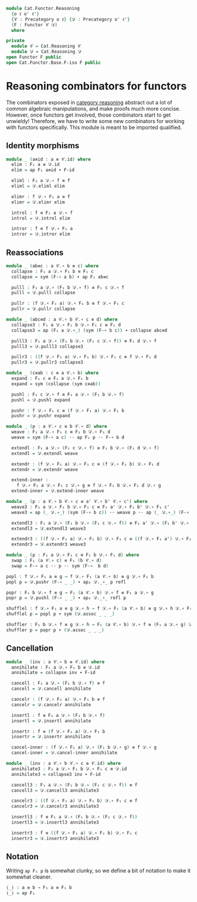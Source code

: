 <!--
```agda
open import 1Lab.Path

open import Cat.Base

import Cat.Functor.Base
import Cat.Reasoning
```
-->

```agda
module Cat.Functor.Reasoning
  {o ℓ o' ℓ'}
  {𝒞 : Precategory o ℓ} {𝒟 : Precategory o' ℓ'}
  (F : Functor 𝒞 𝒟)
  where

private
  module 𝒞 = Cat.Reasoning 𝒞
  module 𝒟 = Cat.Reasoning 𝒟
open Functor F public
open Cat.Functor.Base.F-iso F public
```

<!--
```agda
private variable
  A B C : 𝒞.Ob
  a a' b b' c c' d : 𝒞.Hom A B
  X Y Z : 𝒟.Ob
  f g h i : 𝒟.Hom X Y
```
-->


# Reasoning combinators for functors

The combinators exposed in [category reasoning] abstract out a lot of common
algebraic manipulations, and make proofs much more concise. However, once functors
get involved, those combinators start to get unwieldy! Therefore, we have
to write some new combinators for working with functors specifically.
This module is meant to be imported qualified.

[category reasoning]: Cat.Reasoning.html

## Identity morphisms

```agda
module _ (a≡id : a ≡ 𝒞.id) where
  elim : F₁ a ≡ 𝒟.id
  elim = ap F₁ a≡id ∙ F-id

  eliml : F₁ a 𝒟.∘ f ≡ f
  eliml = 𝒟.eliml elim

  elimr : f 𝒟.∘ F₁ a ≡ f
  elimr = 𝒟.elimr elim

  introl : f ≡ F₁ a 𝒟.∘ f
  introl = 𝒟.introl elim

  intror : f ≡ f 𝒟.∘ F₁ a
  intror = 𝒟.intror elim
```

## Reassociations

```agda
module _ (ab≡c : a 𝒞.∘ b ≡ c) where
  collapse : F₁ a 𝒟.∘ F₁ b ≡ F₁ c
  collapse = sym (F-∘ a b) ∙ ap F₁ ab≡c

  pulll : F₁ a 𝒟.∘ (F₁ b 𝒟.∘ f) ≡ F₁ c 𝒟.∘ f
  pulll = 𝒟.pulll collapse

  pullr : (f 𝒟.∘ F₁ a) 𝒟.∘ F₁ b ≡ f 𝒟.∘ F₁ c
  pullr = 𝒟.pullr collapse

module _ (abc≡d : a 𝒞.∘ b 𝒞.∘ c ≡ d) where
  collapse3 : F₁ a 𝒟.∘ F₁ b 𝒟.∘ F₁ c ≡ F₁ d
  collapse3 = ap (F₁ a 𝒟.∘_) (sym (F-∘ b c)) ∙ collapse abc≡d

  pulll3 : F₁ a 𝒟.∘ (F₁ b 𝒟.∘ (F₁ c 𝒟.∘ f)) ≡ F₁ d 𝒟.∘ f
  pulll3 = 𝒟.pulll3 collapse3

  pullr3 : ((f 𝒟.∘ F₁ a) 𝒟.∘ F₁ b) 𝒟.∘ F₁ c ≡ f 𝒟.∘ F₁ d
  pullr3 = 𝒟.pullr3 collapse3

module _ (c≡ab : c ≡ a 𝒞.∘ b) where
  expand : F₁ c ≡ F₁ a 𝒟.∘ F₁ b
  expand = sym (collapse (sym c≡ab))

  pushl : F₁ c 𝒟.∘ f ≡ F₁ a 𝒟.∘ (F₁ b 𝒟.∘ f)
  pushl = 𝒟.pushl expand

  pushr : f 𝒟.∘ F₁ c ≡ (f 𝒟.∘ F₁ a) 𝒟.∘ F₁ b
  pushr = 𝒟.pushr expand

module _ (p : a 𝒞.∘ c ≡ b 𝒞.∘ d) where
  weave : F₁ a 𝒟.∘ F₁ c ≡ F₁ b 𝒟.∘ F₁ d
  weave = sym (F-∘ a c) ·· ap F₁ p ·· F-∘ b d

  extendl : F₁ a 𝒟.∘ (F₁ c 𝒟.∘ f) ≡ F₁ b 𝒟.∘ (F₁ d 𝒟.∘ f)
  extendl = 𝒟.extendl weave

  extendr : (f 𝒟.∘ F₁ a) 𝒟.∘ F₁ c ≡ (f 𝒟.∘ F₁ b) 𝒟.∘ F₁ d
  extendr = 𝒟.extendr weave

  extend-inner :
    f 𝒟.∘ F₁ a 𝒟.∘ F₁ c 𝒟.∘ g ≡ f 𝒟.∘ F₁ b 𝒟.∘ F₁ d 𝒟.∘ g
  extend-inner = 𝒟.extend-inner weave

module _ (p : a 𝒞.∘ b 𝒞.∘ c ≡ a' 𝒞.∘ b' 𝒞.∘ c') where
  weave3 : F₁ a 𝒟.∘ F₁ b 𝒟.∘ F₁ c ≡ F₁ a' 𝒟.∘ F₁ b' 𝒟.∘ F₁ c'
  weave3 = ap (_ 𝒟.∘_) (sym (F-∘ b c)) ·· weave p ·· ap (_ 𝒟.∘_) (F-∘ b' c')

  extendl3 : F₁ a 𝒟.∘ (F₁ b 𝒟.∘ (F₁ c 𝒟.∘ f)) ≡ F₁ a' 𝒟.∘ (F₁ b' 𝒟.∘ (F₁ c' 𝒟.∘ f))
  extendl3 = 𝒟.extendl3 weave3

  extendr3 : ((f 𝒟.∘ F₁ a) 𝒟.∘ F₁ b) 𝒟.∘ F₁ c ≡ ((f 𝒟.∘ F₁ a') 𝒟.∘ F₁ b') 𝒟.∘ F₁ c'
  extendr3 = 𝒟.extendr3 weave3

module _ (p : F₁ a 𝒟.∘ F₁ c ≡ F₁ b 𝒟.∘ F₁ d) where
  swap : F₁ (a 𝒞.∘ c) ≡ F₁ (b 𝒞.∘ d)
  swap = F-∘ a c ·· p ·· sym (F-∘  b d)

popl : f 𝒟.∘ F₁ a ≡ g → f 𝒟.∘ F₁ (a 𝒞.∘ b) ≡ g 𝒟.∘ F₁ b
popl p = 𝒟.pushr (F-∘ _ _) ∙ ap₂ 𝒟._∘_ p refl

popr : F₁ b 𝒟.∘ f ≡ g → F₁ (a 𝒞.∘ b) 𝒟.∘ f ≡ F₁ a 𝒟.∘ g
popr p = 𝒟.pushl (F-∘ _ _) ∙ ap₂ 𝒟._∘_ refl p

shufflel : f 𝒟.∘ F₁ a ≡ g 𝒟.∘ h → f 𝒟.∘ F₁ (a 𝒞.∘ b) ≡ g 𝒟.∘ h 𝒟.∘ F₁ b
shufflel p = popl p ∙ sym (𝒟.assoc _ _ _)

shuffler : F₁ b 𝒟.∘ f ≡ g 𝒟.∘ h → F₁ (a 𝒞.∘ b) 𝒟.∘ f ≡ (F₁ a 𝒟.∘ g) 𝒟.∘ h
shuffler p = popr p ∙ (𝒟.assoc _ _ _)
```

## Cancellation

```agda
module _ (inv : a 𝒞.∘ b ≡ 𝒞.id) where
  annihilate : F₁ a 𝒟.∘ F₁ b ≡ 𝒟.id
  annihilate = collapse inv ∙ F-id

  cancell : F₁ a 𝒟.∘ (F₁ b 𝒟.∘ f) ≡ f
  cancell = 𝒟.cancell annihilate

  cancelr : (f 𝒟.∘ F₁ a) 𝒟.∘ F₁ b ≡ f
  cancelr = 𝒟.cancelr annihilate

  insertl : f ≡ F₁ a 𝒟.∘ (F₁ b 𝒟.∘ f)
  insertl = 𝒟.insertl annihilate

  insertr : f ≡ (f 𝒟.∘ F₁ a) 𝒟.∘ F₁ b
  insertr = 𝒟.insertr annihilate

  cancel-inner : (f 𝒟.∘ F₁ a) 𝒟.∘ (F₁ b 𝒟.∘ g) ≡ f 𝒟.∘ g
  cancel-inner = 𝒟.cancel-inner annihilate

module _ (inv : a 𝒞.∘ b 𝒞.∘ c ≡ 𝒞.id) where
  annihilate3 : F₁ a 𝒟.∘ F₁ b 𝒟.∘ F₁ c ≡ 𝒟.id
  annihilate3 = collapse3 inv ∙ F-id

  cancell3 : F₁ a 𝒟.∘ (F₁ b 𝒟.∘ (F₁ c 𝒟.∘ f)) ≡ f
  cancell3 = 𝒟.cancell3 annihilate3

  cancelr3 : ((f 𝒟.∘ F₁ a) 𝒟.∘ F₁ b) 𝒟.∘ F₁ c ≡ f
  cancelr3 = 𝒟.cancelr3 annihilate3

  insertl3 : f ≡ F₁ a 𝒟.∘ (F₁ b 𝒟.∘ (F₁ c 𝒟.∘ f))
  insertl3 = 𝒟.insertl3 annihilate3

  insertr3 : f ≡ ((f 𝒟.∘ F₁ a) 𝒟.∘ F₁ b) 𝒟.∘ F₁ c
  insertr3 = 𝒟.insertr3 annihilate3
```

## Notation

Writing `ap F₁ p` is somewhat clunky, so we define a bit of notation
to make it somewhat cleaner.

```agda
⟨_⟩ : a ≡ b → F₁ a ≡ F₁ b
⟨_⟩ = ap F₁
```
